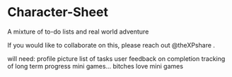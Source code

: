 # Character-Sheet
A mixture of to-do lists and real world adventure

If you would like to collaborate on this, please reach out @theXPshare .

will need:
profile picture
list of tasks
user feedback on completion
tracking of long term progress
mini games... bitches love mini games
